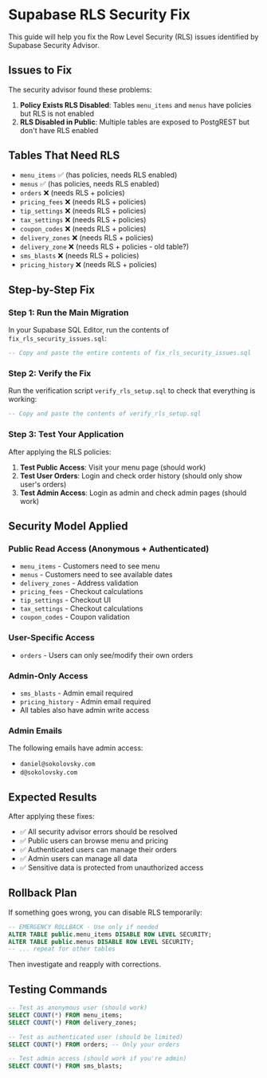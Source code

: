 # Supabase RLS Security Fix

This guide will help you fix the Row Level Security (RLS) issues identified by Supabase Security Advisor.

## Issues to Fix

The security advisor found these problems:
1. **Policy Exists RLS Disabled**: Tables `menu_items` and `menus` have policies but RLS is not enabled
2. **RLS Disabled in Public**: Multiple tables are exposed to PostgREST but don't have RLS enabled

## Tables That Need RLS

- `menu_items` ✅ (has policies, needs RLS enabled)
- `menus` ✅ (has policies, needs RLS enabled)  
- `orders` ❌ (needs RLS + policies)
- `pricing_fees` ❌ (needs RLS + policies)
- `tip_settings` ❌ (needs RLS + policies)
- `tax_settings` ❌ (needs RLS + policies)
- `coupon_codes` ❌ (needs RLS + policies)
- `delivery_zones` ❌ (needs RLS + policies)
- `delivery_zone` ❌ (needs RLS + policies - old table?)
- `sms_blasts` ❌ (needs RLS + policies)
- `pricing_history` ❌ (needs RLS + policies)

## Step-by-Step Fix

### Step 1: Run the Main Migration

In your Supabase SQL Editor, run the contents of `fix_rls_security_issues.sql`:

```sql
-- Copy and paste the entire contents of fix_rls_security_issues.sql
```

### Step 2: Verify the Fix

Run the verification script `verify_rls_setup.sql` to check that everything is working:

```sql
-- Copy and paste the contents of verify_rls_setup.sql
```

### Step 3: Test Your Application

After applying the RLS policies:

1. **Test Public Access**: Visit your menu page (should work)
2. **Test User Orders**: Login and check order history (should only show user's orders)
3. **Test Admin Access**: Login as admin and check admin pages (should work)

## Security Model Applied

### Public Read Access (Anonymous + Authenticated)
- `menu_items` - Customers need to see menu
- `menus` - Customers need to see available dates
- `delivery_zones` - Address validation
- `pricing_fees` - Checkout calculations
- `tip_settings` - Checkout UI
- `tax_settings` - Checkout calculations
- `coupon_codes` - Coupon validation

### User-Specific Access
- `orders` - Users can only see/modify their own orders

### Admin-Only Access
- `sms_blasts` - Admin email required
- `pricing_history` - Admin email required
- All tables also have admin write access

### Admin Emails
The following emails have admin access:
- `daniel@sokolovsky.com`
- `d@sokolovsky.com`

## Expected Results

After applying these fixes:
- ✅ All security advisor errors should be resolved
- ✅ Public users can browse menu and pricing
- ✅ Authenticated users can manage their orders
- ✅ Admin users can manage all data
- ✅ Sensitive data is protected from unauthorized access

## Rollback Plan

If something goes wrong, you can disable RLS temporarily:

```sql
-- EMERGENCY ROLLBACK - Use only if needed
ALTER TABLE public.menu_items DISABLE ROW LEVEL SECURITY;
ALTER TABLE public.menus DISABLE ROW LEVEL SECURITY;
-- ... repeat for other tables
```

Then investigate and reapply with corrections.

## Testing Commands

```sql
-- Test as anonymous user (should work)
SELECT COUNT(*) FROM menu_items;
SELECT COUNT(*) FROM delivery_zones;

-- Test as authenticated user (should be limited)
SELECT COUNT(*) FROM orders; -- Only your orders

-- Test admin access (should work if you're admin)
SELECT COUNT(*) FROM sms_blasts;
```
